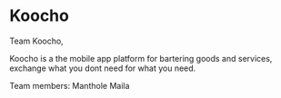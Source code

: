 # Koocho
Team Koocho,

Koocho is a the mobile app platform for bartering goods and services, exchange what you dont need for what you need. 

Team members: Manthole Maila
